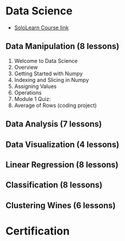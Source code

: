 # Data Science 
* [SoloLearn Course link](https://www.sololearn.com/learning/1093)

## Data Manipulation (8 lessons) 

1. Welcome to Data Science 
2. Overview 
3. Getting Started with Numpy 
4. Indexing and Slicing in Numpy 
5. Assigning Values 
6. Operations 
7. Module 1 Quiz:
8. Average of Rows (coding project) 

## Data Analysis (7 lessons)

## Data Visualization (4 lessons) 

## Linear Regression (8 lessons) 

## Classification (8 lessons)

## Clustering Wines (6 lessons) 

# Certification 

